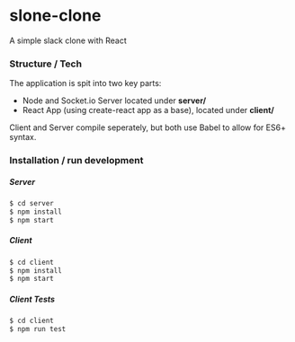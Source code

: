 # slone-clone

A simple slack clone with React

### Structure / Tech

The application is spit into two key parts:

- Node and Socket.io Server located under **server/**
- React App (using create-react app as a base), located under **client/**

Client and Server compile seperately, but both use Babel to allow for ES6+ syntax.

### Installation / run development

##### Server

```sh
$ cd server
$ npm install
$ npm start
```

##### Client

```sh
$ cd client
$ npm install
$ npm start
```

##### Client Tests

```sh
$ cd client
$ npm run test
```
